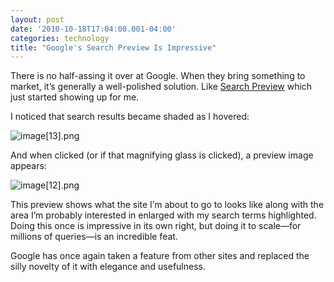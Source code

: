 ```yaml
---
layout: post
date: '2010-10-18T17:04:00.001-04:00'
categories: technology
title: "Google's Search Preview Is Impressive"
---
```



There is no half-assing it over at Google. When they bring something to market, it’s generally a well-polished solution. Like [Search Preview](http://googlesystem.blogspot.com/2010/10/google-tests-search-preview.html) which just started showing up for me. 

I noticed that search results became shaded as I hovered:

![image[13].png](/assets/2010/image[13].png)

And when clicked (or if that magnifying glass is clicked), a preview image appears:

![image[12].png](/assets/2010/image[12].png)  

This preview shows what the site I’m about to go to looks like along with the area I’m probably interested in enlarged with my search terms highlighted. Doing this once is impressive in its own right, but doing it to scale—for millions of queries—is an incredible feat. 

Google has once again taken a feature from other sites and replaced the silly novelty of it with elegance and usefulness.